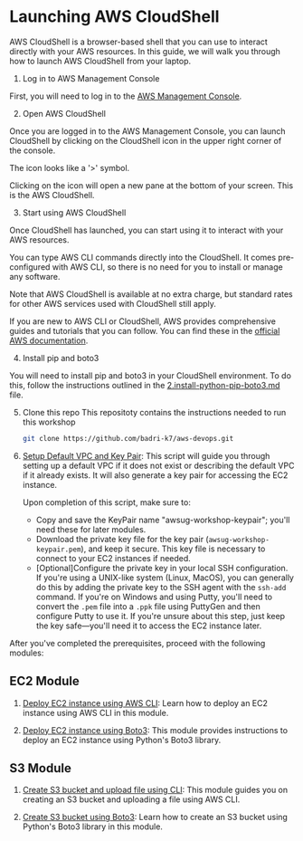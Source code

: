 # Launching AWS CloudShell

AWS CloudShell is a browser-based shell that you can use to interact directly with your AWS resources. In this guide, we will walk you through how to launch AWS CloudShell from your laptop.

1. Log in to AWS Management Console

First, you will need to log in to the [AWS Management Console](https://aws.amazon.com/console/). 

2. Open AWS CloudShell

Once you are logged in to the AWS Management Console, you can launch CloudShell by clicking on the CloudShell icon in the upper right corner of the console.

The icon looks like a '>' symbol.

Clicking on the icon will open a new pane at the bottom of your screen. This is the AWS CloudShell.

3. Start using AWS CloudShell

Once CloudShell has launched, you can start using it to interact with your AWS resources.

You can type AWS CLI commands directly into the CloudShell. It comes pre-configured with AWS CLI, so there is no need for you to install or manage any software.

Note that AWS CloudShell is available at no extra charge, but standard rates for other AWS services used with CloudShell still apply.

If you are new to AWS CLI or CloudShell, AWS provides comprehensive guides and tutorials that you can follow. You can find these in the [official AWS documentation](https://docs.aws.amazon.com/cli/latest/userguide/cli-chap-welcome.html).

4. Install pip and boto3

You will need to install pip and boto3 in your CloudShell environment. To do this, follow the instructions outlined in the [2.install-python-pip-boto3.md](../local-dev/2.install-python-pip-boto3.md) file.

5. Clone this repo
This repositoty contains the instructions needed to run this workshop

   ```bash 
   git clone https://github.com/badri-k7/aws-devops.git
   ```

6. [Setup Default VPC and Key Pair](./1.setup.py): This script will guide you through setting up a default VPC if it does not exist or describing the default VPC if it already exists. It will also generate a key pair for accessing the EC2 instance.

    Upon completion of this script, make sure to:

    - Copy and save the KeyPair name "awsug-workshop-keypair"; you'll need these for later modules.
    - Download the private key file for the key pair (`awsug-workshop-keypair.pem`), and keep it secure. This key file is necessary to connect to your EC2 instances if needed.
    - [Optional]Configure the private key in your local SSH configuration. If you're using a UNIX-like system (Linux, MacOS), you can generally do this by adding the private key to the SSH agent with the `ssh-add` command. If you're on Windows and using Putty, you'll need to convert the `.pem` file into a `.ppk` file using PuttyGen and then configure Putty to use it. If you're unsure about this step, just keep the key safe—you'll need it to access the EC2 instance later.

After you've completed the prerequisites, proceed with the following modules:

## EC2 Module

1. [Deploy EC2 instance using AWS CLI]( ../../2.ec2/1.deploy-ec2-using-aws-cli.md): Learn how to deploy an EC2 instance using AWS CLI in this module.

2. [Deploy EC2 instance using Boto3](../../2.ec2/2.deploy-ec2-using-boto3.md): This module provides instructions to deploy an EC2 instance using Python's Boto3 library.

## S3 Module

1. [Create S3 bucket and upload file using CLI](../../3.s3/1.create-s3-bucket-and-upload-file-using-cli.md): This module guides you on creating an S3 bucket and uploading a file using AWS CLI.

2. [Create S3 bucket using Boto3](../../3.s3/2.create-s3-bucket-using-boto3.md): Learn how to create an S3 bucket using Python's Boto3 library in this module.
